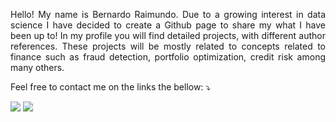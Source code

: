 

<p align="justify"> 
Hello! My name is Bernardo Raimundo. Due to a growing interest in data science I have decided to create a Github page to share my what I have been up to! 
In my profile you will find detailed projects, with different author references. These projects will be mostly related to concepts related to finance such as fraud detection, portfolio optimization, credit risk among many others.
  
 </p> 
 
</p>

<p align="left">
   Feel free to contact me on the links the bellow: ⤵️
</p>

<p align="left">
  <a href="mailto: raimundo.bernardo2@hotmail.com" alt="Email">
  <img src="https://img.shields.io/badge/-Gmail-FF0000?style=flat-square&labelColor=FF0000&logo=gmail&logoColor=white&link=LINK-DO-SEU-EMAIL" /></a>

  <a href="https://www.linkedin.com/in/bernardo-raimundo/" alt="Linkedin">
  <img src="https://img.shields.io/badge/-Linkedin-0e76a8?style=flat-square&logo=Linkedin&logoColor=white&link=LINK-DO-SEU-LINKEDIN" /></a>
